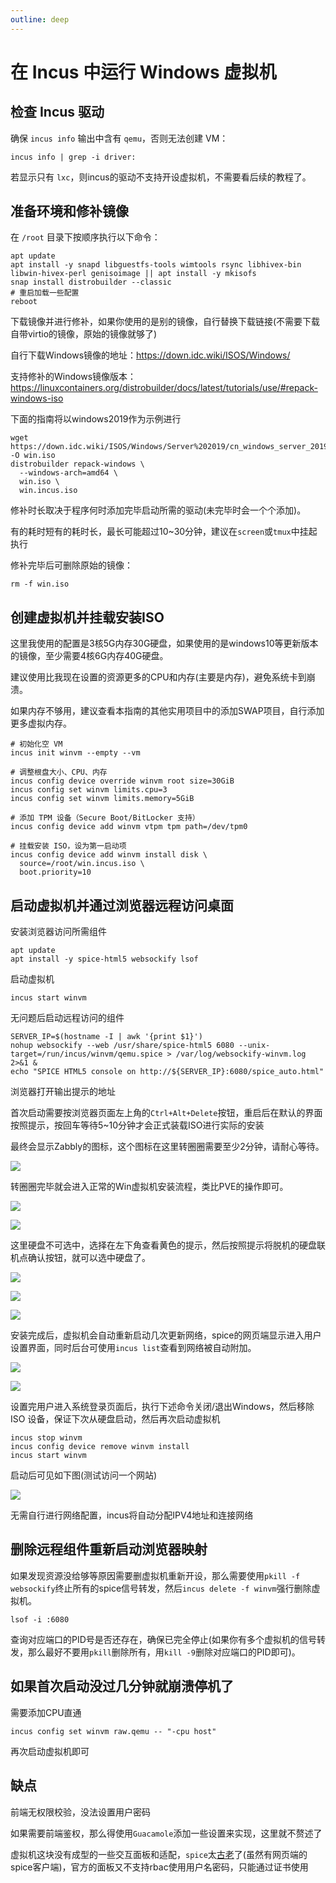 ```yaml
---
outline: deep
---
```


# 在 Incus 中运行 Windows 虚拟机

## 检查 Incus 驱动

确保 `incus info` 输出中含有 `qemu`，否则无法创建 VM：

```shell
incus info | grep -i driver:
```

若显示只有 `lxc`，则incus的驱动不支持开设虚拟机，不需要看后续的教程了。

## 准备环境和修补镜像

在 `/root` 目录下按顺序执行以下命令：

```shell
apt update
apt install -y snapd libguestfs-tools wimtools rsync libhivex-bin libwin-hivex-perl genisoimage || apt install -y mkisofs
snap install distrobuilder --classic
# 重启加载一些配置
reboot
```

下载镜像并进行修补，如果你使用的是别的镜像，自行替换下载链接(不需要下载自带virtio的镜像，原始的镜像就够了)

自行下载Windows镜像的地址：https://down.idc.wiki/ISOS/Windows/

支持修补的Windows镜像版本：https://linuxcontainers.org/distrobuilder/docs/latest/tutorials/use/#repack-windows-iso

下面的指南将以windows2019作为示例进行

```shell
wget https://down.idc.wiki/ISOS/Windows/Server%202019/cn_windows_server_2019_updated_july_2020_x64_dvd_2c9b67da.iso -O win.iso
distrobuilder repack-windows \
  --windows-arch=amd64 \
  win.iso \
  win.incus.iso
```

修补时长取决于程序何时添加完毕启动所需的驱动(未完毕时会一个个添加)。

有的耗时短有的耗时长，最长可能超过10~30分钟，建议在```screen```或```tmux```中挂起执行

修补完毕后可删除原始的镜像：

```shell
rm -f win.iso
```

## 创建虚拟机并挂载安装ISO

这里我使用的配置是3核5G内存30G硬盘，如果使用的是windows10等更新版本的镜像，至少需要4核6G内存40G硬盘。

建议使用比我现在设置的资源更多的CPU和内存(主要是内存)，避免系统卡到崩溃。

如果内存不够用，建议查看本指南的其他实用项目中的添加SWAP项目，自行添加更多虚拟内存。

```shell
# 初始化空 VM
incus init winvm --empty --vm

# 调整根盘大小、CPU、内存
incus config device override winvm root size=30GiB
incus config set winvm limits.cpu=3
incus config set winvm limits.memory=5GiB

# 添加 TPM 设备（Secure Boot/BitLocker 支持）
incus config device add winvm vtpm tpm path=/dev/tpm0

# 挂载安装 ISO，设为第一启动项
incus config device add winvm install disk \
  source=/root/win.incus.iso \
  boot.priority=10
```

## 启动虚拟机并通过浏览器远程访问桌面

安装浏览器访问所需组件

```shell
apt update
apt install -y spice-html5 websockify lsof
```

启动虚拟机

```shell
incus start winvm
```

无问题后启动远程访问的组件

```shell
SERVER_IP=$(hostname -I | awk '{print $1}')
nohup websockify --web /usr/share/spice-html5 6080 --unix-target=/run/incus/winvm/qemu.spice > /var/log/websockify-winvm.log 2>&1 &
echo "SPICE HTML5 console on http://${SERVER_IP}:6080/spice_auto.html"
```

浏览器打开输出提示的地址

首次启动需要按浏览器页面左上角的```Ctrl+Alt+Delete```按钮，重启后在默认的界面按照提示，按回车等待5~10分钟才会正式装载ISO进行实际的安装

最终会显示Zabbly的图标，这个图标在这里转圈圈需要至少2分钟，请耐心等待。

![](images/win1.png)

转圈圈完毕就会进入正常的Win虚拟机安装流程，类比PVE的操作即可。

![](images/win2.jpg)

![](images/win3.jpg)

这里硬盘不可选中，选择在左下角查看黄色的提示，然后按照提示将脱机的硬盘联机点确认按钮，就可以选中硬盘了。

![](images/wintj.jpg)

![](images/wincf.jpg)

![](images/win4.jpg)

安装完成后，虚拟机会自动重新启动几次更新网络，spice的网页端显示进入用户设置界面，同时后台可使用```incus list```查看到网络被自动附加。

![](images/win5.jpg)

![](images/win7.jpg)

设置完用户进入系统登录页面后，执行下述命令关闭/退出Windows，然后移除 ISO 设备，保证下次从硬盘启动，然后再次启动虚拟机

```shell
incus stop winvm
incus config device remove winvm install
incus start winvm
```

启动后可见如下图(测试访问一个网站)

![](images/win6.jpg)

无需自行进行网络配置，incus将自动分配IPV4地址和连接网络

## 删除远程组件重新启动浏览器映射

如果发现资源没给够等原因需要删虚拟机重新开设，那么需要使用```pkill -f websockify```终止所有的spice信号转发，然后```incus delete -f winvm```强行删除虚拟机。

```shell
lsof -i :6080
```

查询对应端口的PID号是否还存在，确保已完全停止(如果你有多个虚拟机的信号转发，那么最好不要用```pkill```删除所有，用```kill -9```删除对应端口的PID即可)。

## 如果首次启动没过几分钟就崩溃停机了

需要添加CPU直通

```shell
incus config set winvm raw.qemu -- "-cpu host"
```

再次启动虚拟机即可

## 缺点

前端无权限校验，没法设置用户密码

如果需要前端鉴权，那么得使用```Guacamole```添加一些设置来实现，这里就不赘述了

虚拟机这块没有成型的一些交互面板和适配，```spice```太[古老](https://docs.redhat.com/zh-cn/documentation/red_hat_enterprise_linux/9/html/considerations_in_adopting_rhel_9/ref_changes-to-spice_assembly_virtualization)了(虽然有网页端的spice客户端)，官方的面板又不支持rbac使用用户名密码，只能通过证书使用

